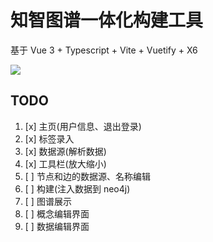 # 知智图谱一体化构建工具

基于 Vue 3 + Typescript + Vite + Vuetify + X6

![](https://s3.bmp.ovh/imgs/2021/12/b58bc4844d93bc9d.png)

## TODO

1. [x] 主页(用户信息、退出登录)
2. [x] 标签录入
3. [x] 数据源(解析数据)
4. [x] 工具栏(放大缩小)
5. [ ] 节点和边的数据源、名称编辑
6. [ ] 构建(注入数据到 neo4j)
7. [ ] 图谱展示
8. [ ] 概念编辑界面
9. [ ] 数据编辑界面
